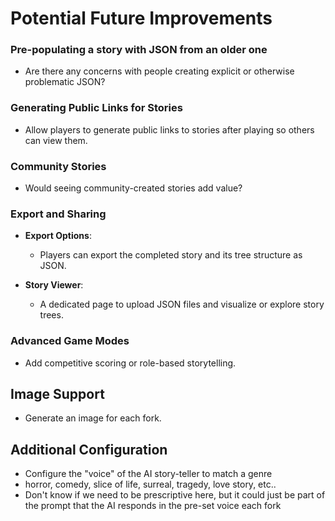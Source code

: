 # Potential Future Improvements

### Pre-populating a story with JSON from an older one

- Are there any concerns with people creating explicit or otherwise problematic JSON?

### Generating Public Links for Stories

- Allow players to generate public links to stories after playing so others can view them.

### Community Stories

- Would seeing community-created stories add value?

### Export and Sharing

- **Export Options**:

  - Players can export the completed story and its tree structure as JSON.

- **Story Viewer**:
  - A dedicated page to upload JSON files and visualize or explore story trees.

### Advanced Game Modes

- Add competitive scoring or role-based storytelling.

## Image Support

- Generate an image for each fork.

## Additional Configuration

- Configure the "voice" of the AI story-teller to match a genre
- horror, comedy, slice of life, surreal, tragedy, love story, etc..
- Don't know if we need to be prescriptive here, but it could just be part of the prompt that the AI responds in the pre-set voice each fork
